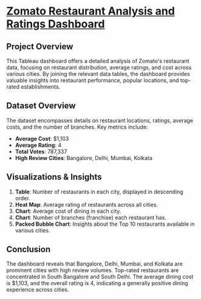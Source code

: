 # [Zomato Restaurant Analysis and Ratings Dashboard](https://public.tableau.com/views/ZomatoProject_17259872992380/Dashboard1?:language=en-US&publish=yes&:sid=&:redirect=auth&:display_count=n&:origin=viz_share_link)

## Project Overview
This Tableau dashboard offers a detailed analysis of Zomato's restaurant data, focusing on restaurant distribution, average ratings, and cost across various cities. By joining the relevant data tables, the dashboard provides valuable insights into restaurant performance, popular locations, and top-rated establishments.

## Dataset Overview
The dataset encompasses details on restaurant locations, ratings, average costs, and the number of branches. Key metrics include:
- **Average Cost**: $1,103
- **Average Rating**: 4
- **Total Votes**: 787,337
- **High Review Cities**: Bangalore, Delhi, Mumbai, Kolkata

## Visualizations & Insights
1. **Table**: Number of restaurants in each city, displayed in descending order.
2. **Heat Map**: Average rating of restaurants across all cities.
3. **Chart**: Average cost of dining in each city.
4. **Chart**: Number of branches (franchise) each restaurant has.
5. **Packed Bubble Chart**: Insights about the Top 10 restaurants available in various cities.

## Conclusion
The dashboard reveals that Bangalore, Delhi, Mumbai, and Kolkata are prominent cities with high review volumes. Top-rated restaurants are concentrated in South Bangalore and South Delhi. The average dining cost is $1,103, and the overall rating is 4, indicating a generally positive dining experience across cities.

